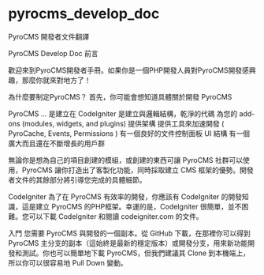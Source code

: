 # pyrocms_develop_doc
PyroCMS 開發者文件翻譯

PyroCMS Develop Doc 前言

歡迎來到PyroCMS開發者手冊。如果你是一個PHP開發人員對PyroCMS開發感興趣，那麼你就來對地方了！

為什麼要制定PyroCMS？
首先，你可能會想知道具體關於開發 PyroCMS

PyroCMS ...
是建立在 CodeIgniter
是建立與邏輯結構，乾淨的代碼
為您的 add-ons (modules, widgets, and plugins) 提供架構
提供工具來加速開發  ( PyroCache, Events, Permissions )
有一個良好的文件控制面板 UI 結構
有一個廣大而且還在不斷增長的用戶群

無論你是想為自己的項目創建的模組，或創建的東西可讓 PyroCMS 社群可以使用，PyroCMS 讓你打造出了客製化功能，同時採取建立 CMS 框架的優勢。開發者文件的其餘部分將引導您完成的具體細節。

CodeIgniter
為了在 PyroCMS 有效率的開發，你應該有 CodeIgniter 的開發知識，這是建立 PyroCMS 的PHP框架。幸運的是，CodeIgniter 很簡單，並不困難。您可以下載 CodeIgniter 和閱讀 codeigniter.com 的文件。

入門
您需要 PyroCMS 與開發的一個副本。從 GitHub 下載，在那裡你可以得到 PyroCMS 主分支的副本（這始終是最新的穩定版本）或開發分支，用來新功能開發和測試。你也可以簡單地下載 PyroCMS，但我們建議其 Clone 到本機端上，所以你可以很容易地 Pull Down 變動。
